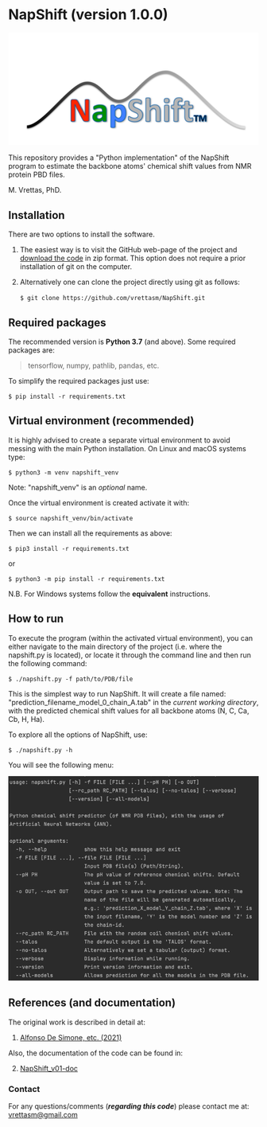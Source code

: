 # NapShift (version 1.0.0)

![Logo](./logos/Logo_main.png)

This repository provides a "Python implementation" of the NapShift program
to estimate the backbone atoms' chemical shift values from NMR protein PBD
files.

M. Vrettas, PhD.

## Installation

There are two options to install the software.

1. The easiest way is to visit the GitHub web-page of the project and
[download the code](https://github.com/vrettasm/NapShift/archive/master.zip)
in zip format. This option does not require a prior installation of git on the
computer.

2. Alternatively one can clone the project directly using git as follows:

    `$ git clone https://github.com/vrettasm/NapShift.git`

## Required packages

The recommended version is **Python 3.7** (and above). Some required packages
are:

> tensorflow, numpy, pathlib, pandas, etc.

To simplify the required packages just use:

    $ pip install -r requirements.txt

## Virtual environment (recommended)

It is highly advised to create a separate virtual environment to avoid
messing with the main Python installation. On Linux and macOS systems
type:

    $ python3 -m venv napshift_venv

Note: "napshift_venv" is an _optional_ name.

Once the virtual environment is created activate it with:

    $ source napshift_venv/bin/activate

Then we can install all the requirements as above:

    $ pip3 install -r requirements.txt

or

    $ python3 -m pip install -r requirements.txt

N.B. For Windows systems follow the **equivalent** instructions.

## How to run

To execute the program (within the activated virtual environment), you can either
navigate  to the main directory of the project (i.e. where the napshift.py is located),
or locate it through the command line and then run the following command:

    $ ./napshift.py -f path/to/PDB/file

This is the simplest way to run NapShift. It will create a file named:
"prediction_filename_model_0_chain_A.tab" in the _current working directory_,
with the predicted chemical shift values for all backbone atoms (N, C, Ca, Cb, H, Ha).

To explore all the options of NapShift, use:

    $ ./napshift.py -h

You will see the following menu:

![Help](./logos/Help_menu.png)

## References (and documentation)

The original work is described in detail at:

1. [Alfonso De Simone, etc. (2021)](https://doi.org/...)

Also, the documentation of the code can be found in:

2. [NapShift_v01-doc](./docs/NapShift_v01.pdf)

### Contact

For any questions/comments (**_regarding this code_**) please contact me at:
vrettasm@gmail.com